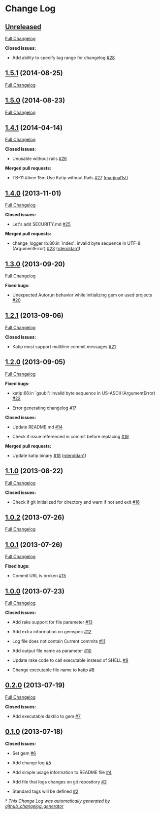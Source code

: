 # Change Log

## [Unreleased](https://github.com/lab2023/katip/tree/HEAD)

[Full Changelog](https://github.com/lab2023/katip/compare/1.5.1...HEAD)

**Closed issues:**

- Add ability to specify tag range for changelog [\#28](https://github.com/lab2023/katip/issues/28)

## [1.5.1](https://github.com/lab2023/katip/tree/1.5.1) (2014-08-25)

[Full Changelog](https://github.com/lab2023/katip/compare/1.5.0...1.5.1)

## [1.5.0](https://github.com/lab2023/katip/tree/1.5.0) (2014-08-23)

[Full Changelog](https://github.com/lab2023/katip/compare/1.4.1...1.5.0)

## [1.4.1](https://github.com/lab2023/katip/tree/1.4.1) (2014-04-14)

[Full Changelog](https://github.com/lab2023/katip/compare/1.4.0...1.4.1)

**Closed issues:**

- Unusable without rails [\#26](https://github.com/lab2023/katip/issues/26)

**Merged pull requests:**

- TB-11 \#time 15m Use Katip without Rails [\#27](https://github.com/lab2023/katip/pull/27) ([marjinal1st](https://github.com/marjinal1st))

## [1.4.0](https://github.com/lab2023/katip/tree/1.4.0) (2013-11-01)

[Full Changelog](https://github.com/lab2023/katip/compare/1.3.0...1.4.0)

**Closed issues:**

- Let's add SECURITY.md [\#25](https://github.com/lab2023/katip/issues/25)

**Merged pull requests:**

- change\_logger.rb:80:in `index': invalid byte sequence in UTF-8 \(ArgumentError\) [\#23](https://github.com/lab2023/katip/pull/23) ([rderoldan1](https://github.com/rderoldan1))

## [1.3.0](https://github.com/lab2023/katip/tree/1.3.0) (2013-09-20)

[Full Changelog](https://github.com/lab2023/katip/compare/1.2.1...1.3.0)

**Fixed bugs:**

- Unexpected Autorun behavior while initializing gem on used projects [\#20](https://github.com/lab2023/katip/issues/20)

## [1.2.1](https://github.com/lab2023/katip/tree/1.2.1) (2013-09-06)

[Full Changelog](https://github.com/lab2023/katip/compare/1.2.0...1.2.1)

**Closed issues:**

- Katip must support multiline commit messages [\#21](https://github.com/lab2023/katip/issues/21)

## [1.2.0](https://github.com/lab2023/katip/tree/1.2.0) (2013-09-05)

[Full Changelog](https://github.com/lab2023/katip/compare/1.1.0...1.2.0)

**Fixed bugs:**

- katip:66:in `gsub!': invalid byte sequence in US-ASCII \(ArgumentError\) [\#22](https://github.com/lab2023/katip/issues/22)

- Error generating changelog [\#17](https://github.com/lab2023/katip/issues/17)

**Closed issues:**

- Update README.md [\#14](https://github.com/lab2023/katip/issues/14)

- Check if issue referenced in commit before replacing [\#19](https://github.com/lab2023/katip/issues/19)

**Merged pull requests:**

- Update katip binary [\#18](https://github.com/lab2023/katip/pull/18) ([rderoldan1](https://github.com/rderoldan1))

## [1.1.0](https://github.com/lab2023/katip/tree/1.1.0) (2013-08-22)

[Full Changelog](https://github.com/lab2023/katip/compare/1.0.2...1.1.0)

**Closed issues:**

- Check if git initialized for directory and warn if not and exit [\#16](https://github.com/lab2023/katip/issues/16)

## [1.0.2](https://github.com/lab2023/katip/tree/1.0.2) (2013-07-26)

[Full Changelog](https://github.com/lab2023/katip/compare/1.0.1...1.0.2)

## [1.0.1](https://github.com/lab2023/katip/tree/1.0.1) (2013-07-26)

[Full Changelog](https://github.com/lab2023/katip/compare/1.0.0...1.0.1)

**Fixed bugs:**

- Commit URL is broken [\#15](https://github.com/lab2023/katip/issues/15)

## [1.0.0](https://github.com/lab2023/katip/tree/1.0.0) (2013-07-23)

[Full Changelog](https://github.com/lab2023/katip/compare/0.2.0...1.0.0)

**Closed issues:**

- Add rake support for file parameter [\#13](https://github.com/lab2023/katip/issues/13)

- Add extra information on gemspec [\#12](https://github.com/lab2023/katip/issues/12)

- Log file does not contain Current commits [\#11](https://github.com/lab2023/katip/issues/11)

- Add output file name as parameter [\#10](https://github.com/lab2023/katip/issues/10)

- Update rake code to call executable instead of SHELL [\#9](https://github.com/lab2023/katip/issues/9)

- Change executable file name to katip [\#8](https://github.com/lab2023/katip/issues/8)

## [0.2.0](https://github.com/lab2023/katip/tree/0.2.0) (2013-07-19)

[Full Changelog](https://github.com/lab2023/katip/compare/0.1.0...0.2.0)

**Closed issues:**

- Add executable daktilo to gem  [\#7](https://github.com/lab2023/katip/issues/7)

## [0.1.0](https://github.com/lab2023/katip/tree/0.1.0) (2013-07-18)

**Closed issues:**

- Set gem [\#6](https://github.com/lab2023/katip/issues/6)

- Add change log [\#5](https://github.com/lab2023/katip/issues/5)

- Add simple usage information to README file [\#4](https://github.com/lab2023/katip/issues/4)

- Add file that logs changes on git repository [\#3](https://github.com/lab2023/katip/issues/3)

- Standard tags will be defined [\#2](https://github.com/lab2023/katip/issues/2)



\* *This Change Log was automatically generated by [github_changelog_generator](https://github.com/skywinder/Github-Changelog-Generator)*